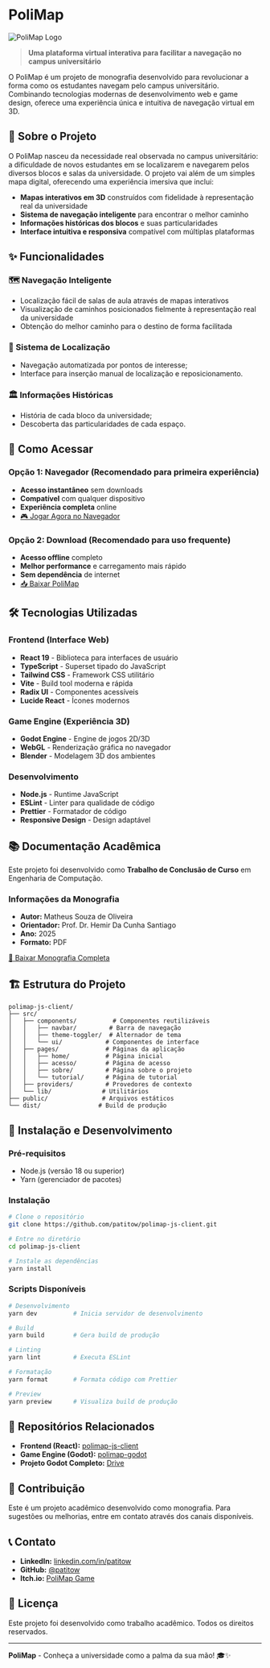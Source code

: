 # PoliMap

![PoliMap Logo](public/polimap_text.svg)

> **Uma plataforma virtual interativa para facilitar a navegação no campus universitário**

O PoliMap é um projeto de monografia desenvolvido para revolucionar a forma como os estudantes navegam pelo campus universitário. Combinando tecnologias modernas de desenvolvimento web e game design, oferece uma experiência única e intuitiva de navegação virtual em 3D.

## 🎯 Sobre o Projeto

O PoliMap nasceu da necessidade real observada no campus universitário: a dificuldade de novos estudantes em se localizarem e navegarem pelos diversos blocos e salas da universidade. O projeto vai além de um simples mapa digital, oferecendo uma experiência imersiva que inclui:

- **Mapas interativos em 3D** construídos com fidelidade à representação real da universidade
- **Sistema de navegação inteligente** para encontrar o melhor caminho
- **Informações históricas dos blocos** e suas particularidades
- **Interface intuitiva e responsiva** compatível com múltiplas plataformas

## ✨ Funcionalidades

### 🗺️ Navegação Inteligente
- Localização fácil de salas de aula através de mapas interativos
- Visualização de caminhos posicionados fielmente à representação real da universidade
- Obtenção do melhor caminho para o destino de forma facilitada

### 📍 Sistema de Localização
- Navegação automatizada por pontos de interesse;
- Interface para inserção manual de localização e reposicionamento.

### 🏛️ Informações Históricas
- História de cada bloco da universidade;
- Descoberta das particularidades de cada espaço.

## 🚀 Como Acessar

### Opção 1: Navegador (Recomendado para primeira experiência)
- **Acesso instantâneo** sem downloads
- **Compatível** com qualquer dispositivo
- **Experiência completa** online
- [🎮 Jogar Agora no Navegador](http://patitow.itch.io/polimap)

### Opção 2: Download (Recomendado para uso frequente)
- **Acesso offline** completo
- **Melhor performance** e carregamento mais rápido
- **Sem dependência** de internet
- [📥 Baixar PoliMap](https://drive.google.com/drive/folders/12WekLUy89n_vVxszXsv0okOwqtr5Aysz?usp=sharing)

## 🛠️ Tecnologias Utilizadas

### Frontend (Interface Web)
- **React 19** - Biblioteca para interfaces de usuário
- **TypeScript** - Superset tipado do JavaScript
- **Tailwind CSS** - Framework CSS utilitário
- **Vite** - Build tool moderna e rápida
- **Radix UI** - Componentes acessíveis
- **Lucide React** - Ícones modernos

### Game Engine (Experiência 3D)
- **Godot Engine** - Engine de jogos 2D/3D
- **WebGL** - Renderização gráfica no navegador
- **Blender** - Modelagem 3D dos ambientes

### Desenvolvimento
- **Node.js** - Runtime JavaScript
- **ESLint** - Linter para qualidade de código
- **Prettier** - Formatador de código
- **Responsive Design** - Design adaptável

## 📚 Documentação Acadêmica

Este projeto foi desenvolvido como **Trabalho de Conclusão de Curso** em Engenharia de Computação.

### Informações da Monografia
- **Autor:** Matheus Souza de Oliveira
- **Orientador:** Prof. Dr. Hemir Da Cunha Santiago
- **Ano:** 2025
- **Formato:** PDF

[📖 Baixar Monografia Completa](https://drive.google.com/file/d/1kSh8eq2SGvpclyhiqme_581CpPTZCr7P/view?usp=sharing)

## 🏗️ Estrutura do Projeto

```
polimap-js-client/
├── src/
│   ├── components/          # Componentes reutilizáveis
│   │   ├── navbar/         # Barra de navegação
│   │   ├── theme-toggler/  # Alternador de tema
│   │   └── ui/            # Componentes de interface
│   ├── pages/             # Páginas da aplicação
│   │   ├── home/          # Página inicial
│   │   ├── acesso/        # Página de acesso
│   │   ├── sobre/         # Página sobre o projeto
│   │   └── tutorial/      # Página de tutorial
│   ├── providers/         # Provedores de contexto
│   └── lib/              # Utilitários
├── public/               # Arquivos estáticos
└── dist/                # Build de produção
```

## 🚀 Instalação e Desenvolvimento

### Pré-requisitos
- Node.js (versão 18 ou superior)
- Yarn (gerenciador de pacotes)

### Instalação
```bash
# Clone o repositório
git clone https://github.com/patitow/polimap-js-client.git

# Entre no diretório
cd polimap-js-client

# Instale as dependências
yarn install
```

### Scripts Disponíveis
```bash
# Desenvolvimento
yarn dev          # Inicia servidor de desenvolvimento

# Build
yarn build        # Gera build de produção

# Linting
yarn lint         # Executa ESLint

# Formatação
yarn format       # Formata código com Prettier

# Preview
yarn preview      # Visualiza build de produção
```

## 📁 Repositórios Relacionados

- **Frontend (React):** [polimap-js-client](https://github.com/patitow/polimap-js-client)
- **Game Engine (Godot):** [polimap-godot](https://github.com/patitow/polimap-godot)
- **Projeto Godot Completo:** [Drive](https://drive.google.com/drive/folders/1FQtqfgjIJe6PsUChLlpXqWQRLFPh2vDR?usp=drive_link)

## 🤝 Contribuição

Este é um projeto acadêmico desenvolvido como monografia. Para sugestões ou melhorias, entre em contato através dos canais disponíveis.

## 📞 Contato

- **LinkedIn:** [linkedin.com/in/patitow](https://www.linkedin.com/in/patitow/)
- **GitHub:** [@patitow](https://github.com/patitow)
- **Itch.io:** [PoliMap Game](http://patitow.itch.io/polimap)

## 📄 Licença

Este projeto foi desenvolvido como trabalho acadêmico. Todos os direitos reservados.

---

**PoliMap** - Conheça a universidade como a palma da sua mão! 🎓✨